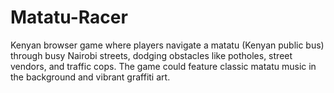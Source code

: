 # Matatu-Racer
Kenyan browser game where players navigate a matatu (Kenyan public bus) through busy Nairobi streets, dodging obstacles like potholes, street vendors, and traffic cops. The game could feature classic matatu music in the background and vibrant graffiti art.
